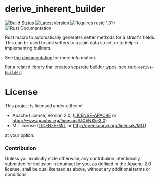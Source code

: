 # derive_inherent_builder

[![Build Status](https://api.travis-ci.org/Lymia/derive_inherent_builder.svg?branch=master)](https://travis-ci.org/Lymia/derive_inherent_builder)
[![Latest Version](https://img.shields.io/crates/v/derive_inherent_builder.svg)](https://crates.io/crates/derive_inherent_builder)
![Requires rustc 1.31+](https://img.shields.io/badge/rustc-1.31+-red.svg)
[![Rust Documentation](https://img.shields.io/badge/api-rustdoc-blue.svg)](https://docs.rs/derive_inherent_builder)

Rust macro to automatically generates setter methods for a struct's fields. This can be used to add setters to a plain
data struct, or to help in implementing builders.

See [the documentation](https://docs.rs/derive_inherent_builder) for more information.

For a related library that creates separate builder types, see
[`rust-derive-builder`](https://github.com/colin-kiegel/rust-derive-builder).

# License

This project is licensed under either of

 * Apache License, Version 2.0, ([LICENSE-APACHE](LICENSE-APACHE) or
   http://www.apache.org/licenses/LICENSE-2.0)
 * MIT license ([LICENSE-MIT](LICENSE-MIT) or
   http://opensource.org/licenses/MIT)

at your option.

### Contribution

Unless you explicitly state otherwise, any contribution intentionally submitted
for inclusion in enumset by you, as defined in the Apache-2.0 license, shall be
dual licensed as above, without any additional terms or conditions.
